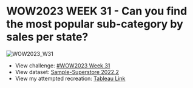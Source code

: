 # WOW2023 WEEK 31 - Can you find the most popular sub-category by sales per state?
![WOW2023_W31](https://github.com/chanronnie/Tableau/assets/121308347/6e4c416f-55d1-4c84-9548-0dbb78275675)

- View challenge: [#WOW2023 Week 31](https://workout-wednesday.com/2023w31tab/)
- View dataset: [Sample-Superstore 2022.2](https://github.com/chanronnie/Tableau/tree/main/WorkoutWednesday/%23WOW2023_W31/data)
- View my attempted recreation: [Tableau Link](https://public.tableau.com/app/profile/ronnie.chan/viz/WOW2023W31_16978377297050/WOW2023_W31?publish=yes)
